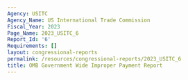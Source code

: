```yaml
---
Agency: USITC
Agency_Name: US International Trade Commission
Fiscal_Year: 2023
Page_Name: 2023_USITC_6
Report_Id: '6'
Requirements: []
layout: congressional-reports
permalink: /resources/congressional-reports/2023_USITC_6
title: OMB Government Wide Improper Payment Report
---
```

